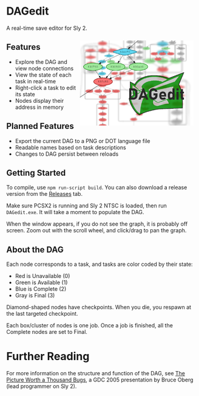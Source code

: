 # DAGedit
A real-time save editor for Sly 2.

<img src="thumb.png" alt="A screenshot of DAGedit." style="float: right; margin: 10px; width: 300px">

## Features
* Explore the DAG and view node connections
* View the state of each task in real-time
* Right-click a task to edit its state
* Nodes display their address in memory

## Planned Features
* Export the current DAG to a PNG or DOT language file
* Readable names based on task descriptions
* Changes to DAG persist between reloads

## Getting Started
To compile, use `npm run-script build`. You can also download a release version from the [Releases](https://github.com/TheOnlyZac/DAGedit/releases/) tab.

Make sure PCSX2 is running and Sly 2 NTSC is loaded, then run `DAGedit.exe`. It will take a moment to populate the DAG.

When the window appears, if you do not see the graph, it is probably off screen. Zoom out with the scroll wheel, and click/drag to pan the graph.

## About the DAG
Each node corresponds to a task, and tasks are color coded by their state:
* Red is Unavailable (0)
* Green is Available (1)
* Blue is Complete (2)
* Gray is Final (3)

Diamond-shaped nodes have checkpoints. When you die, you respawn at the last targeted checkpoint.

Each box/cluster of nodes is one job. Once a job is finished, all the Complete nodes are set to Final.

# Further Reading
For more information on the structure and function of the DAG, see [The Picture Worth a Thousand Bugs](https://youtu.be/Yl20uIQ3fEw), a GDC 2005 presentation by Bruce Oberg (lead programmer on Sly 2).